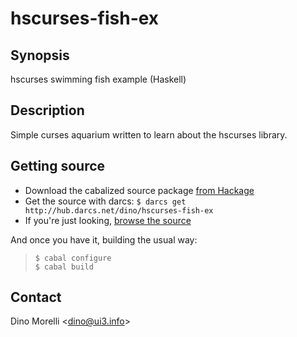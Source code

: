 # hscurses-fish-ex


## Synopsis

hscurses swimming fish example (Haskell)


## Description

Simple curses aquarium written to learn about the hscurses library.


## Getting source

- Download the cabalized source package [from Hackage](http://hackage.haskell.org/package/hscurses-fish-ex)
- Get the source with darcs: `$ darcs get http://hub.darcs.net/dino/hscurses-fish-ex`
- If you're just looking, [browse the source](http://hub.darcs.net/dino/hscurses-fish-ex)

And once you have it, building the usual way:

>     $ cabal configure
>     $ cabal build


## Contact

Dino Morelli <[dino@ui3.info](mailto:dino@ui3.info)>
